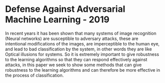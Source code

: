 # Defense Against Adversarial Machine Learning - 2019

In recent years it has been shown that many systems of image recognition (Neural networks) are susceptible to adversary attacks, these are intentional modifications of the images, are imperceptible to the human eye, and lead to bad classification by the system, in other words they are like Optical illusions for systems. So it is extremely important to give robustness to the learning algorithms so that they can respond effectively against attacks, in this paper we seek to show some methods that can give robustness to the learning algorithms and can therefore be more effective in the process of classification.
